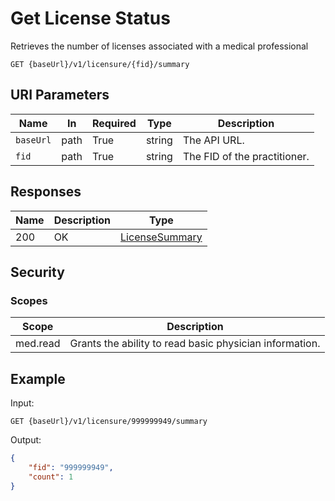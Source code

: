 # Get License Status

Retrieves the number of licenses associated with a medical professional
 
```HTTP 
GET {baseUrl}/v1/licensure/{fid}/summary
```

## URI Parameters

| Name | In | Required | Type | Description |
| ---- | -- | -------- | ---- | ----------- |
| `baseUrl` | path | True | string| The API URL. |
| `fid` | path | True | string | The FID of the practitioner. |

## Responses

| Name | Description     | Type  |
| ---- | --------------- | ----- |
| 200  | OK              | [LicenseSummary](../types/licenseSummary.md) |

## Security

### Scopes

| Scope | Description |
| - | - |
| med.read | Grants the ability to read basic physician information. |

## Example

Input:

```HTTP
GET {baseUrl}/v1/licensure/999999949/summary
```

Output:

```json
{
    "fid": "999999949",
    "count": 1
}
```
